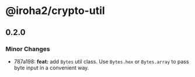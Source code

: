 # @iroha2/crypto-util

## 0.2.0

### Minor Changes

- 787a198: **feat:** add `Bytes` util class. Use `Bytes.hex` or `Bytes.array` to pass byte input in a convenient way.
